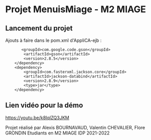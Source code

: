 # Projet MenuisMiage - M2 MIAGE

## Lancement du projet

Ajouts à faire dans le pom.xml d'AppliCA-ejb :

```<dependency>
	   <groupId>com.google.code.gson</groupId>
		<artifactId>gson</artifactId>
		<version>2.8.5</version>
	</dependency>
	<dependency>
		<groupId>com.fasterxml.jackson.core</groupId>
		<artifactId>jackson-databind</artifactId>
		<version>2.8.9</version>
		<type>jar</type>
	</dependency>
```

## Lien vidéo pour la démo
https://youtu.be/k8IqlZQ3JKM


Projet réalisé par Alexis BOURNAVAUD, Valentin CHEVALIER, Flore GRONDIN
Etudiants en M2 MIAGE IDP 2021-2022

